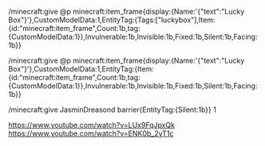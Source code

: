 /minecraft:give @p minecraft:item_frame{display:{Name:'{"text":"Lucky Box"}'},CustomModelData:1,EntityTag:{Tags:["luckybox"],Item:{id:"minecraft:item_frame",Count:1b,tag:{CustomModelData:1}},Invulnerable:1b,Invisible:1b,Fixed:1b,Silent:1b,Facing:1b}}

/minecraft:give @p minecraft:item_frame{display:{Name:'{"text":"Lucky Box"}'},CustomModelData:1,EntityTag:{Item:{id:"minecraft:item_frame",Count:1b,tag:{CustomModelData:1}},Invulnerable:1b,Invisible:1b,Fixed:1b,Silent:1b,Facing:1b}}

/minecraft:give JasminDreasond barrier{EntityTag:{Silent:1b}} 1


https://www.youtube.com/watch?v=LUx9FqJpxQk
https://www.youtube.com/watch?v=ENK0b_2yT1c
